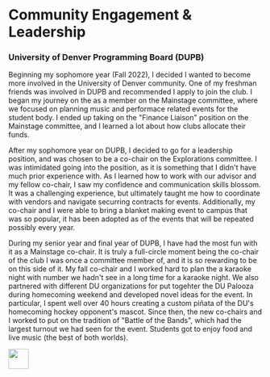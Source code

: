 # Community Engagement & Leadership
### University of Denver Programming Board (DUPB)
Beginning my sophomore year (Fall 2022), I decided I wanted to become more involved in the University of Denver community. One of my freshman friends was involved in DUPB and recommended I apply to join the club. I began my journey on the as a member on the Mainstage committee, where we focused on planning music and performace related events for the student body. I ended up taking on the "Finance Liaison" position on the Mainstage committee, and I learned a lot about how clubs allocate their funds.

After my sophomore year on DUPB, I decided to go for a leadership position, and was chosen to be a co-chair on the Explorations committee. I was intimidated going into the position, as it is something that I didn't have much prior experience with. As I learned how to work with our advisor and my fellow co-chair, I saw my confidence and communication skills blossom. It was a challenging experience, but ultimately taught me how to coordinate with vendors and navigate securring contracts for events. Additionally, my co-chair and I were able to bring a blanket making event to campus that was so popular, it has been adopted as of the events that will be repeated possibly every year.

During my senior year and final year of DUPB, I have had the most fun with it as a Mainstage co-chair. It is truly a full-circle moment being the co-chair of the club I was once a committee member of, and it is so rewarding to be on this side of it. My fall co-chair and I worked hard to plan the a karaoke night with number we hadn't see in a long time for a karaoke night. We also partnered with different DU organizations for put togehter the DU Palooza during homecoming weekend and developed novel ideas for the event. In particular, I spent well over 40 hours creating a custom piñata of the DU's homecoming hockey opponent's mascot. Since then, the new co-chairs and I worked to put on the tradition of "Battle of the Bands", which had the largest turnout we had seen for the event. Students got to enjoy food and live music (the best of both worlds).



[<img src= "https://img.shields.io/badge/HOME-009688.svg" height="40"/>](https://github.com/gziliotto12/gziliotto12)
